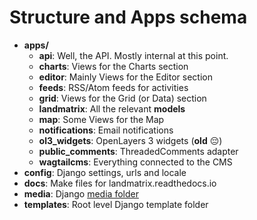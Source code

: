 # Structure and Apps schema

* **apps/**
    * **api**: Well, the API. Mostly internal at this point.
    * **charts**: Views for the Charts section
    * **editor**: Mainly Views for the Editor section
    * **feeds**: RSS/Atom feeds for activities
    * **grid**: Views for the Grid (or Data) section
    * **landmatrix**: All the relevant **models**
    * **map**: Some Views for the Map
    * **notifications**: Email notifications
    * **ol3_widgets**: OpenLayers 3 widgets (**old** 😔)
    * **public_comments**: ThreadedComments adapter
    * **wagtailcms**: Everything connected to the CMS
* **config**: Django settings, urls and locale
* **docs**: Make files for landmatrix.readthedocs.io
* **media**: Django [media folder](https://docs.djangoproject.com/en/stable/ref/settings/#std:setting-MEDIA_ROOT)
* **templates**: Root level Django template folder
